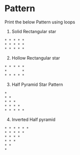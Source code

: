 # Pattern

Print the below Pattern using loops
 
1) Solid Rectangular star
```
* * * * *
* * * * *
* * * * *
```
2) Hollow Rectangular star
```
* * * * *
*       *
* * * * *
```
3) Half Pyramid Star Pattern
```
*
* *
* * *
* * * *
* * * * *
```
4) Inverted Half pyramid
```
* * * * * *
* * * * *
* * * *
* * *
* *
*
```
